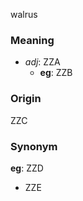 walrus
### Meaning
+ _adj_: ZZA
    + __eg__: ZZB

### Origin

ZZC

### Synonym

__eg__: ZZD

+ ZZE


